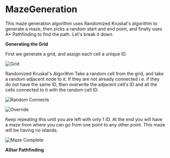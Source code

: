 # MazeGeneration
This maze generation algorithm uses Randomized Kruskal's algorithm to generate a maze, then picks a random start and end point, and finally uses A* Pathfinding to find the path. Let's break it down.

**Generating the Grid**

First we generate a grid, and assign each cell a unique ID.

![Grid](https://user-images.githubusercontent.com/38834548/171787576-bc10fcc8-3b91-471d-b6e1-7ff0e24ef207.png)



Randomized Kruskal's Algorithm
Take a random cell from the grid, and take a random adjacent node to it. If they are not already connected i.e. if they do not have the same ID, then overwrite the adjacent cell's ID and all the cells connected to it with the random cell ID.

![Random Connects](https://user-images.githubusercontent.com/38834548/171787596-a6f3bb83-d662-4839-b738-8a237fbe7aff.png)

![Override](https://user-images.githubusercontent.com/38834548/171787606-753e0bf7-8297-4554-993c-2e473c717f09.png)


Keep repeating this until you are left with only 1 ID. At the end you will have a maze from where you can go from one point to any other point. This maze will be having no islands.

![Maze Complete](https://user-images.githubusercontent.com/38834548/171787629-07a177bb-2ba3-440a-8105-44f248feb929.png)


**AStar Pathfinding**
